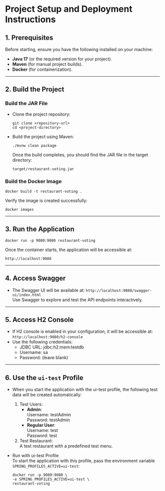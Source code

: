 # Project Setup and Deployment Instructions

## 1. Prerequisites
Before starting, ensure you have the following installed on your machine:
- **Java 17** (or the required version for your project).
- **Maven** (for manual project builds).
- **Docker** (for containerization).

---

## 2. Build the Project

### Build the JAR File
- Clone the project repository:
     ```
     git clone <repository-url> 
     cd <project-directory>
     ```

- Build the project using Maven:
   ```
   ./mvnw clean package
   ```
   Once the build completes, you should find the JAR file in the target directory:
   ```
   target/restaurant-voting.jar
   ```

### Build the Docker Image
   ```
   docker build -t restaurant-voting .
   ```
   Verify the image is created successfully:
   ```
   docker images
   ```
---

## 3. Run the Application
   ```
   docker run -p 9080:9080 restaurant-voting
   ```
   Once the container starts, the application will be accessible at:
   ```
   http://localhost:9080
   ```
---

## 4. Access Swagger
- The Swagger UI will be available at:
   `http://localhost:9080/swagger-ui/index.html`  
   Use Swagger to explore and test the API endpoints interactively.

---

## 5. Access H2 Console
- If H2 console is enabled in your configuration, it will be accessible at:
  `http://localhost:9080/h2-console`
- Use the following credentials:
  - JDBC URL: jdbc:h2:mem:testdb
  - Username: sa
  - Password: (leave blank)
---
  
## 6. Use the `ui-test` Profile
- When you start the application with the ui-test profile, the following test data will be created automatically:
  1. Test Users:
     - **Admin**:  
        Username: testAdmin  
        Password: testAdmin
     - **Regular User**:  
       Username: test  
       Password: test
  2. Test Restaurant:  
     A test restaurant with a predefined test menu.

- Run with ui-test Profile  
  To start the application with this profile, pass the environment variable `SPRING_PROFILES_ACTIVE=ui-test`:
   ```
  docker run -p 9080:9080 \
  -e SPRING_PROFILES_ACTIVE=ui-test \
  restaurant-voting
   ```